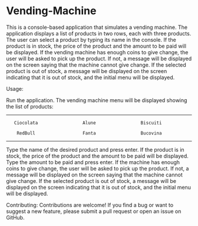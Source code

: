 # Vending-Machine

This is a console-based application that simulates a vending machine. The application displays a list of products in two rows, each with three products. 
The user can select a product by typing its name in the console. If the product is in stock, the price of the product and the amount to be paid will be displayed.
If the vending machine has enough coins to give change, the user will be asked to pick up the product.
If not, a message will be displayed on the screen saying that the machine cannot give change. 
If the selected product is out of stock, a message will be displayed on the screen indicating that it is out of stock, and the initial menu will be displayed.

Usage:

Run the application.
The vending machine menu will be displayed showing the list of products:


__________________________________________________________________________________________________

       Ciocolata                 Alune                 Biscuiti        

        RedBull                  Fanta                 Bucovina        

__________________________________________________________________________________________________



Type the name of the desired product and press enter.
If the product is in stock, the price of the product and the amount to be paid will be displayed.
Type the amount to be paid and press enter.
If the machine has enough coins to give change, the user will be asked to pick up the product. If not, a message will be displayed on the screen saying that the machine cannot give change.
If the selected product is out of stock, a message will be displayed on the screen indicating that it is out of stock, and the initial menu will be displayed.

Contributing:
Contributions are welcome! If you find a bug or want to suggest a new feature, please submit a pull request or open an issue on GitHub.
